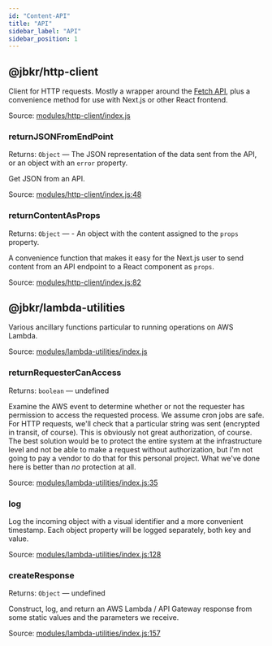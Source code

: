 ```yaml
---
id: "Content-API"
title: "API"
sidebar_label: "API"
sidebar_position: 1
---
```


<div class="generate-docs all-sections">

<section class="generate-docs module">

## @jbkr/http-client

<div class="generate-docs module-description">

Client for HTTP requests. Mostly a wrapper around the
[Fetch API](https://developer.mozilla.org/en-US/docs/Web/API/Fetch_API),
plus a convenience method for use with Next.js or other React frontend.

</div>
<p class="generate-docs source-location">

Source: [modules/http-client/index.js](https://github.com/jamesTbaker/jbkr/blob/main/modules/http-client/index.js)

</p>
</section>

<section class="generate-docs function">

### returnJSONFromEndPoint

<div class="generate-docs function-description">


<p class="generate-docs function-return">

Returns: `Object`
— The JSON representation of the data sent from the API,
or an object with an `error` property.

</p>

Get JSON from an API.

</div>


<p class="generate-docs source-location">

Source: [modules/http-client/index.js:48](https://github.com/jamesTbaker/jbkr/blob/main/modules/http-client/index.js#L48)

</p>
</section>

<section class="generate-docs function">

### returnContentAsProps

<div class="generate-docs function-description">


<p class="generate-docs function-return">

Returns: `Object`
— - An object with the content assigned to
the `props` property.

</p>

A convenience function that makes it easy for the Next.js user
to send content from an API endpoint to a React component as `props`.

</div>


<p class="generate-docs source-location">

Source: [modules/http-client/index.js:82](https://github.com/jamesTbaker/jbkr/blob/main/modules/http-client/index.js#L82)

</p>
</section>

<section class="generate-docs module">

## @jbkr/lambda-utilities

<div class="generate-docs module-description">

Various ancillary functions particular to running operations on AWS Lambda.

</div>
<p class="generate-docs source-location">

Source: [modules/lambda-utilities/index.js](https://github.com/jamesTbaker/jbkr/blob/main/modules/lambda-utilities/index.js)

</p>
</section>

<section class="generate-docs function">

### returnRequesterCanAccess

<div class="generate-docs function-description">


<p class="generate-docs function-return">

Returns: `boolean`
— undefined

</p>

Examine the AWS event to determine whether or not the
requester has permission to access the
requested process. We assume cron jobs are safe. For HTTP requests, we'll
check that a particular string was sent (encrypted in transit, of course).
This is obviously not great authorization, of course. The best solution would
be to protect the entire system at the infrastructure level and not be able
to make a request without authorization, but I'm not going to pay a vendor
to do that for this personal project. What we've done here is better than
*no* protection at all.

</div>


<p class="generate-docs source-location">

Source: [modules/lambda-utilities/index.js:35](https://github.com/jamesTbaker/jbkr/blob/main/modules/lambda-utilities/index.js#L35)

</p>
</section>

<section class="generate-docs function">

### log

<div class="generate-docs function-description">



Log the incoming object with a visual identifier and a more
convenient timestamp. Each object property will be logged separately, both
key and value.

</div>


<p class="generate-docs source-location">

Source: [modules/lambda-utilities/index.js:128](https://github.com/jamesTbaker/jbkr/blob/main/modules/lambda-utilities/index.js#L128)

</p>
</section>

<section class="generate-docs function">

### createResponse

<div class="generate-docs function-description">


<p class="generate-docs function-return">

Returns: `Object`
— undefined

</p>

Construct, log, and return an AWS Lambda / API Gateway response
from some static values and the parameters we receive.

</div>


<p class="generate-docs source-location">

Source: [modules/lambda-utilities/index.js:157](https://github.com/jamesTbaker/jbkr/blob/main/modules/lambda-utilities/index.js#L157)

</p>
</section>

</div>
